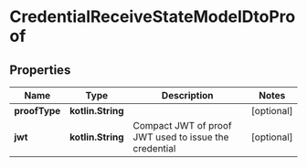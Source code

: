 
# CredentialReceiveStateModelDtoProof

## Properties
Name | Type | Description | Notes
------------ | ------------- | ------------- | -------------
**proofType** | **kotlin.String** |  |  [optional]
**jwt** | **kotlin.String** | Compact JWT of proof JWT used to issue the credential |  [optional]



